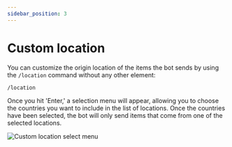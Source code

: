 ```yaml
---
sidebar_position: 3
---
```


# Custom location

You can customize the origin location of the items the bot sends by using the `/location` command without any other element:

```
/location
```

Once you hit 'Enter,' a selection menu will appear, allowing you to choose the countries you want to include in the list of locations. Once the countries have been selected, the bot will only send items that come from one of the selected locations.

![Custom location select menu](/img/location.png)